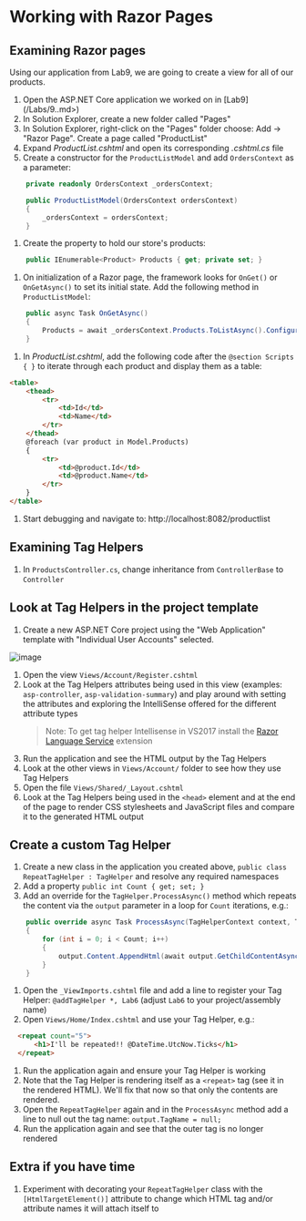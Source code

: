 # Working with Razor Pages

## Examining Razor pages

Using our application from Lab9, we are going to create a view for all of our products.

1. Open the ASP.NET Core application we worked on in [Lab9](/Labs/9.<INSERT SLIDE TITLE HERE>.md>)
1. In Solution Explorer, create a new folder called "Pages"
1. In Solution Explorer, right-click on the "Pages" folder choose: Add -> "Razor Page". Create a page called "ProductList"
1. Expand _ProductList.cshtml_ and open its corresponding _.cshtml.cs_ file
1. Create a constructor for the `ProductListModel` and add `OrdersContext` as a parameter:
```cs
    private readonly OrdersContext _ordersContext;

    public ProductListModel(OrdersContext ordersContext)
    {
        _ordersContext = ordersContext;
    }
```

1. Create the property to hold our store's products:

```cs
    public IEnumerable<Product> Products { get; private set; }
```

1. On initialization of a Razor page, the framework looks for `OnGet()` or `OnGetAsync()` to set its initial state. Add the following method in `ProductListModel`:
```cs
    public async Task OnGetAsync()
    {
        Products = await _ordersContext.Products.ToListAsync().ConfigureAwait(false);
    }
```

1. In _ProductList.cshtml_, add the following code after the `@section Scripts { }` to iterate through each product and display them as a table:
```html
<table>
    <thead>
        <tr>
            <td>Id</td>
            <td>Name</td>
        </tr>
    </thead>
    @foreach (var product in Model.Products)
    {
        <tr>
            <td>@product.Id</td>
            <td>@product.Name</td>
        </tr>
    }
</table>
```

1. Start debugging and navigate to: http://localhost:8082/productlist

## Examining Tag Helpers

1. In `ProductsController.cs`, change inheritance from `ControllerBase` to `Controller`

## Look at Tag Helpers in the project template
1. Create a new ASP.NET Core project using the "Web Application" template with "Individual User Accounts" selected.

  ![image](Images/new-webapp-individual-accounts.PNG)

1. Open the view `Views/Account/Register.cshtml`
1. Look at the Tag Helpers attributes being used in this view (examples: `asp-controller`, `asp-validation-summary`) and play around with setting the attributes and exploring the IntelliSense offered for the different attribute types
    > Note: To get tag helper Intellisense in VS2017 install the [Razor Language Service](https://aka.ms/razorlangsvc) extension
1. Run the application and see the HTML output by the Tag Helpers
1. Look at the other views in `Views/Account/` folder to see how they use Tag Helpers
1. Open the file `Views/Shared/_Layout.cshtml`
1. Look at the Tag Helpers being used in the `<head>` element and at the end of the page to render CSS stylesheets and JavaScript files and compare it to the generated HTML output

## Create a custom Tag Helper
1. Create a new class in the application you created above, `public class RepeatTagHelper : TagHelper` and resolve any required namespaces
1. Add a property `public int Count { get; set; }`
1. Add an override for the `TagHelper.ProcessAsync()` method which repeats the content via the `output` parameter in a loop for `Count` iterations, e.g.:

```cs
    public override async Task ProcessAsync(TagHelperContext context, TagHelperOutput output)
    {
        for (int i = 0; i < Count; i++)
        {
            output.Content.AppendHtml(await output.GetChildContentAsync(useCachedResult: false));
        }
    }
```

1. Open the `_ViewImports.cshtml` file and add a line to register your Tag Helper: `@addTagHelper *, Lab6` (adjust `Lab6` to your project/assembly name)
1. Open `Views/Home/Index.cshtml` and use your Tag Helper, e.g.:

```html
  <repeat count="5">
      <h1>I'll be repeated!! @DateTime.UtcNow.Ticks</h1>
  </repeat>
```

1. Run the application again and ensure your Tag Helper is working
1. Note that the Tag Helper is rendering itself as a `<repeat>` tag (see it in the rendered HTML). We'll fix that now so that only the contents are rendered.
1. Open the `RepeatTagHelper` again and in the `ProcessAsync` method add a line to null out the tag name: `output.TagName = null;`
1. Run the application again and see that the outer tag is no longer rendered

## Extra if you have time
1. Experiment with decorating your `RepeatTagHelper` class with the `[HtmlTargetElement()]` attribute to change which HTML tag and/or attribute names it will attach itself to
